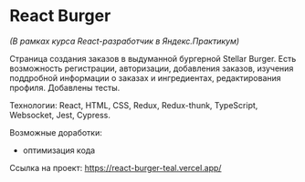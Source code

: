 # React Burger

*(В рамках курса React-разработчик в Яндекс.Практикум)*

Страница создания заказов в выдуманной бургерной Stellar Burger. Есть возможность регистрации, авторизации, добавления заказов, изучения поддробной информации о заказах и ингредиентах, редактирования профиля. Добавлены тесты.

Технологии: React, HTML, CSS, Redux, Redux-thunk, TypeScript, Websocket, Jest, Cypress.

Возможные доработки:
- оптимизация кода

Ссылка на проект: https://react-burger-teal.vercel.app/
